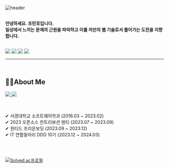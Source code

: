 ![header](https://capsule-render.vercel.app/api?type=waving&color=timeGradient&text=👋👋👋&animation=twinkling&fontSize=35&fontAlignY=40&fontAlign=70&height=150)


<br />

<b>
안녕하세요. 조민호입니다.
<br /> 일상에서 느끼는 문제의 근원을 파악하고 이를 저만의 웹 기술로서 풀어가는 도전을 지향합니다.
</b>
<br />

<br />
<p>
  <img src ="https://img.shields.io/badge/TypeScript-3178C6?&style=flat-square&logo=TypeScript&logoColor=white"/>
  <img src ="https://img.shields.io/badge/React-61DAFB?&style=flat-square&logo=React&logoColor=white"/>
  <img src ="https://img.shields.io/badge/Next.js-000000?&style=flat-square&logo=Next.js&logoColor=white"/>      
  <img src ="https://img.shields.io/badge/reactquery-FF4154?&style=flat-square&logo=reactquery&logoColor=white"/>
</p>

<hr />

<br/>


## 💁‍♂️About Me

<a href="mailto:sunrise9612@gmail.com">
            <img src="https://img.shields.io/badge/Gmail-EA4335?style=flat-square&logo=Gmail&logoColor=white"> 
</a>

<a href="https://velog.io/@minh0518">
    <img src="https://img.shields.io/badge/Velog-20C997?style=flat&logo=velog&logoColor=white&link=https://velog.io/@minh0518"/>
</a>

<br />
<br />
<br />

✔ 서경대학교 소프트웨어학과 (2016.03 ~ 2023.02) <br />
✔ 2023 오픈소스 컨트리뷰션 멘티 (2023.07 ~ 2023.09) <br />
✔ 원티드 프리온보딩 (2023.09 ~ 2023.12) <br />
✔ IT 연합동아리 DDD 10기 (2023.12 ~ 2024.03) <br />

<!--
<a href="https://drive.google.com/file/d/1ZTJv0p5MRZbOyvurg1d6kO3QKfvOYj2c/view?usp=sharing" target="_blank">
  <img src="https://img.shields.io/badge/resume-018EF5?style=flat-square&logo=readme&logoColor=white"/>
</a>
-->

<br />
<br />

[![Solved.ac프로필](http://mazassumnida.wtf/api/v2/generate_badge?boj=minh0518)](https://solved.ac/minh0518)

